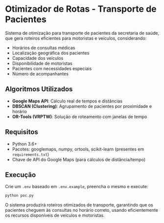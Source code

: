 # Otimizador de Rotas - Transporte de Pacientes

Sistema de otimização para transporte de pacientes da secretaria de saúde, que gera roteiros eficientes para motoristas e veículos, considerando:

- Horários de consultas médicas
- Localização geográfica dos pacientes
- Capacidade dos veículos
- Disponibilidade de motoristas
- Pacientes com necessidades especiais
- Número de acompanhantes

## Algoritmos Utilizados

- **Google Maps API**: Cálculo real de tempos e distâncias
- **DBSCAN (Clustering)**: Agrupamento de pacientes por proximidade e horário
- **OR-Tools (VRPTW)**: Solução de roteamento com janelas de tempo

## Requisitos

- Python 3.6+
- Pacotes: googlemaps, numpy, ortools, scikit-learn (presentes em `requirements.txt`)
- Chave de API do Google Maps (para cálculos de distância/tempo)

## Execução

Crie um `.env` baseado em `.env.example`, preencha o mesmo e execute:

```bash
python poc.py
```

O sistema produzirá roteiros otimizados de transporte, garantindo que os pacientes cheguem às consultas no horário correto, usando eficientemente os recursos disponíveis de veículos e motoristas. 